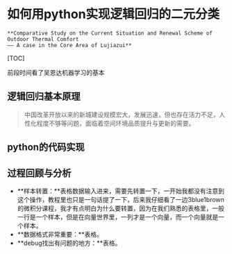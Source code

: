 # 如何用python实现逻辑回归的二元分类


``` admonish note
**Comparative Study on the Current Situation and Renewal Scheme of Outdoor Thermal Comfort
—— A case in the Core Area of Lujiazui**

```


[TOC]

前段时间看了吴恩达机器学习的基本


## 逻辑回归基本原理

> 中国改革开放以来的新城建设规模宏大，发展迅速，但也存在活力不足，人 性化程度不够等问题，面临着空间环境品质提升与更新的需要。

## python的代码实现




## 过程回顾与分析

- **样本转置：**表格数据输入进来，需要先转置一下，一开始我都没有注意到这个操作，教程里也只是一句话提了一下，后来我仔细看了一边3blue1brown的微积分课程，我才有点明白为什么要转置，因为在我们熟悉的表格里，一般一行是一个样本，但是在向量世界里，一列才是一个向量，而一个向量就是一个样本。
- **数据格式非常重要：**表格。
- **debug找出有问题的地方：**表格。

